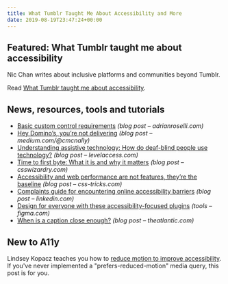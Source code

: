 ```yaml
---
title: What Tumblr Taught Me About Accessibility and More
date: 2019-08-19T23:47:24+00:00
---
```


## Featured: What Tumblr taught me about accessibility

Nic Chan writes about inclusive platforms and communities beyond Tumblr.

Read [What Tumblr taught me about accessibility](https://www.nicchan.me/blog/what-tumblr-taught-me-about-accessibility/).

## News, resources, tools and tutorials

* [Basic custom control requirements](http://adrianroselli.com/2019/08/basic-custom-control-requirements.html) _(blog post – adrianroselli.com)_
* [Hey Domino’s, you’re not delivering](https://medium.com/@cmcnally/hey-dominos-you-re-not-delivering-cc11fb74b267) _(blog post – medium.com/@cmcnally)_
* [Understanding assistive technology: How do deaf-blind people use technology?](https://www.levelaccess.com/understanding-assistive-technology-how-do-deaf-blind-people-use-technology/) _(blog post – levelaccess.com)_
* [Time to first byte: What it is and why it matters](https://csswizardry.com/2019/08/time-to-first-byte-what-it-is-and-why-it-matters/) _(blog post – csswizardry.com)_
* [Accessibility and web performance are not features, they’re the baseline](https://css-tricks.com/accessibility-and-web-performance-are-not-features-theyre-the-baseline/) _(blog post – css-tricks.com)_
* [Complaints guide for encountering online accessibility barriers](https://www.linkedin.com/pulse/complaints-guide-encountering-online-accessibility-barriers-smyth/) _(blog post – linkedin.com)_
* [Design for everyone with these accessibility-focused plugins](https://www.figma.com/blog/design-for-everyone-with-these-accessibility-focused-plugins/) _(tools – figma.com)_
* [When is a caption close enough?](https://www.theatlantic.com/health/archive/2019/08/youtube-captions/595831/) _(blog post – theatlantic.com)_

## New to A11y

Lindsey Kopacz teaches you how to [reduce motion to improve accessibility](https://www.a11ywithlindsey.com/blog/reducing-motion-improve-accessibility). If you've never implemented a "prefers-reduced-motion" media query, this post is for you.
